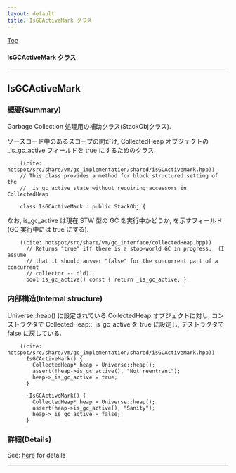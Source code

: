 ```yaml
---
layout: default
title: IsGCActiveMark クラス 
---
```

[Top](../index.html)

#### IsGCActiveMark クラス 



---
## <a name="noxggx3Vnx" id="noxggx3Vnx">IsGCActiveMark</a>

### 概要(Summary)
Garbage Collection 処理用の補助クラス(StackObjクラス).

ソースコード中のあるスコープの間だけ, 
CollectedHeap オブジェクトの _is_gc_active フィールドを true にするためのクラス.


```
    ((cite: hotspot/src/share/vm/gc_implementation/shared/isGCActiveMark.hpp))
    // This class provides a method for block structured setting of the
    // _is_gc_active state without requiring accessors in CollectedHeap
    
    class IsGCActiveMark : public StackObj {
```

なお, is_gc_active は現在 STW 型の GC を実行中かどうか, を示すフィールド (GC 実行中には true にする).

```
    ((cite: hotspot/src/share/vm/gc_interface/collectedHeap.hpp))
      // Returns "true" iff there is a stop-world GC in progress.  (I assume
      // that it should answer "false" for the concurrent part of a concurrent
      // collector -- dld).
      bool is_gc_active() const { return _is_gc_active; }
```

### 内部構造(Internal structure)
Universe::heap() に設定されている CollectedHeap オブジェクトに対し, 
コンストラクタで CollectedHeap::_is_gc_active を true に設定し, デストラクタで false に戻している.

```
    ((cite: hotspot/src/share/vm/gc_implementation/shared/isGCActiveMark.hpp))
      IsGCActiveMark() {
        CollectedHeap* heap = Universe::heap();
        assert(!heap->is_gc_active(), "Not reentrant");
        heap->_is_gc_active = true;
      }
    
      ~IsGCActiveMark() {
        CollectedHeap* heap = Universe::heap();
        assert(heap->is_gc_active(), "Sanity");
        heap->_is_gc_active = false;
      }
```




### 詳細(Details)
See: [here](../doxygen/classIsGCActiveMark.html) for details

---
